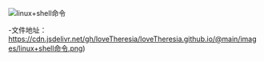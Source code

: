 ![linux+shell命令](https://cdn.jsdelivr.net/gh/loveTheresia/loveTheresia.github.io/@main/images/linux+shell命令.png)

-文件地址：
https://cdn.jsdelivr.net/gh/loveTheresia/loveTheresia.github.io/@main/images/linux+shell命令.png)


